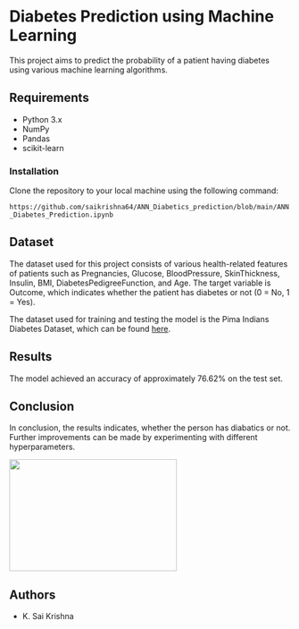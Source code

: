 <html>
  <head>
    <title>Diabetes Prediction using Machine Learning</title>
  </head>
  <body>
    <h1>Diabetes Prediction using Machine Learning</h1>
    <p>This project aims to predict the probability of a patient having diabetes using various machine learning algorithms.</p>
    <h2>Requirements</h2>
    <ul>
      <li>Python 3.x</li>
      <li>NumPy</li>
      <li>Pandas</li>
      <li>scikit-learn</li>
    </ul>
    <h3>Installation</h3>
  <p>Clone the repository to your local machine using the following command:</p>
  <code>https://github.com/saikrishna64/ANN_Diabetics_prediction/blob/main/ANN_Diabetes_Prediction.ipynb</code>
  <h2>Dataset</h2>
  <p>The dataset used for this project consists of various health-related features of patients such as Pregnancies, Glucose, BloodPressure, SkinThickness, Insulin, BMI, DiabetesPedigreeFunction, and Age. The target variable is Outcome, which indicates whether the patient has diabetes or not (0 = No, 1 = Yes).</p>
  <p>The dataset used for training and testing the model is the Pima Indians Diabetes Dataset, which can be found <a href="https://www.kaggle.com/uciml/pima-indians-diabetes-database">here</a>.</p>
  <h2>Results</h2>
  <p>The model achieved an accuracy of approximately 76.62% on the test set.</p>
   <h2>Conclusion</h2>
      <p>In conclusion, the results indicates, whether the person has diabatics or not. Further improvements can be made by experimenting with different hyperparameters.</p>
      <img src="https://apollosugar.com/wp-content/uploads/2019/03/Diabetes-Blood-Tests.jpg" width='300' height='200'>
  <h2>Authors</h2>
  <ul>
    <li>K. Sai Krishna</li>
  </ul>
  </body>
</html>
